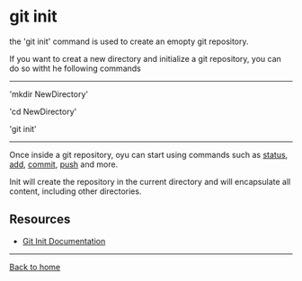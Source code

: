 # git init

the 'git init' command is used to create an emopty git repository.

If you want to creat a new directory and initialize a git repository, you can do so witht he following commands

---

'mkdir NewDirectory'

'cd NewDirectory'

'git init'

---

Once inside a git repository, oyu can start using commands such as
[status](./Status.md),
[add](./Add.md),
[commit](./Commit.md),
[push](./Push.md)
and more.

Init will create the repository in the current directory and will encapsulate all content, including other directories.

## Resources

- [Git Init Documentation](https://git-scm.com/docs/git-init)

---

[Back to home](../README.md)